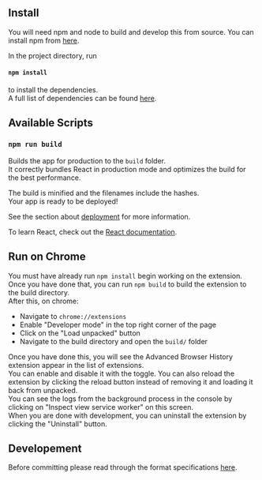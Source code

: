 ## Install

You will need npm and node to build and develop this from source.
You can install npm from [here](https://docs.npmjs.com/downloading-and-installing-node-js-and-npm).

In the project directory, run
#### `npm install`
to install the dependencies.\
A full list of dependencies can be found [here](DEPENDENCIES.md).

## Available Scripts
### `npm run build`

Builds the app for production to the `build` folder.\
It correctly bundles React in production mode and optimizes the build for the best performance.

The build is minified and the filenames include the hashes.\
Your app is ready to be deployed!

See the section about [deployment](https://facebook.github.io/create-react-app/docs/deployment) for more information.

To learn React, check out the [React documentation](https://reactjs.org/).

## Run on Chrome 

You must have already run `npm install` begin working on the extension.\
Once you have done that, you can run `npm build` to build the extension to the build directory.\
After this, on chrome: 
- Navigate to `chrome://extensions`
- Enable "Developer mode" in the top right corner of the page
- Click on the "Load unpacked" button
- Navigate to the build directory and open the `build/` folder

Once you have done this, you will see the Advanced Browser History extension appear in the list of extensions.\
You can enable and disable it with the toggle. 
You can also reload the extension by clicking the reload button instead of removing it and loading it back from unpacked.\
You can see the logs from the background process in the console by clicking on "Inspect view service worker" on this screen.\
When you are done with development, you can uninstall the extension by clicking the "Uninstall" button.

## Developement

Before committing please read through the format specifications [here](FORMAT.md).
